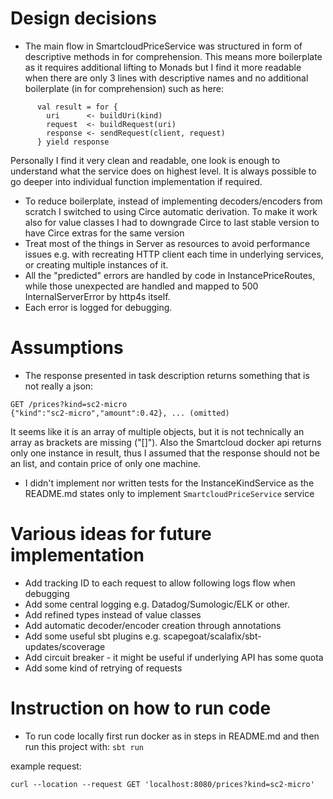 # Design decisions
- The main flow in SmartcloudPriceService was structured in form of descriptive methods in for comprehension. This means more boilerplate as it requires 
additional lifting to Monads but I find it more readable when there are only 3 lines with descriptive names and no additional boilerplate (in for comprehension) such as here:
```commandline
      val result = for {
        uri      <- buildUri(kind)
        request  <- buildRequest(uri)
        response <- sendRequest(client, request)
      } yield response
```
Personally I find it very clean and readable, one look is enough to understand what the service does on highest level. It is always possible to 
go deeper into individual function implementation if required.
- To reduce boilerplate, instead of implementing decoders/encoders from scratch I switched to using Circe automatic 
derivation. To make it work also for value classes I had to downgrade Circe to last stable version to have Circe extras for the same version
- Treat most of the things in Server as resources to avoid performance issues e.g. with recreating HTTP client each time in underlying services, or creating multiple instances of it.
- All the "predicted" errors are handled by code in InstancePriceRoutes, while those unexpected are handled and mapped to 500 InternalServerError by http4s itself.
- Each error is logged for debugging. 

# Assumptions
- The response presented in task description returns something that is not really a json:
```
GET /prices?kind=sc2-micro
{"kind":"sc2-micro","amount":0.42}, ... (omitted)
```
It seems like it is an array of multiple objects, but it is not technically an array as brackets are missing ("[]").
Also the Smartcloud docker api returns only one instance in result, thus I assumed that the response
should not be an list, and contain price of only one machine.

- I didn't implement nor written tests for the InstanceKindService as the README.md states only to implement `SmartcloudPriceService` service


# Various ideas for future implementation
- Add tracking ID to each request to allow following logs flow when debugging
- Add some central logging e.g. Datadog/Sumologic/ELK or other.
- Add refined types instead of value classes
- Add automatic decoder/encoder creation through annotations
- Add some useful sbt plugins e.g. scapegoat/scalafix/sbt-updates/scoverage
- Add circuit breaker - it might be useful if underlying API has some quota
- Add some kind of retrying of requests

# Instruction on how to run code
- To run code locally first run docker as in steps in README.md and then run this project with: 
`sbt run`

example request:
```
curl --location --request GET 'localhost:8080/prices?kind=sc2-micro'
```

